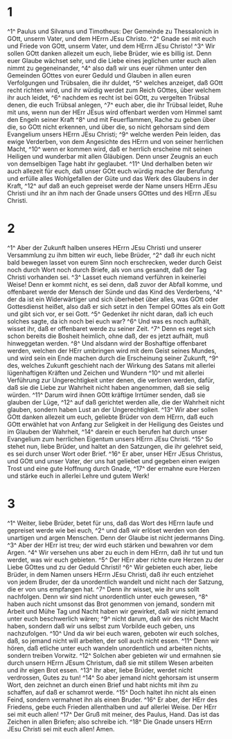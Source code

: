 # 1
^1^ Paulus und Silvanus und Timotheus: Der Gemeinde zu Thessalonich in GOtt, unserm Vater, und dem HErrn JEsu Christo. ^2^ Gnade sei mit euch und Friede von GOtt, unserm Vater, und dem HErrn JEsu Christo! ^3^ Wir sollen GOtt danken allezeit um euch, liebe Brüder, wie es billig ist. Denn euer Glaube wächset sehr, und die Liebe eines jeglichen unter euch allen nimmt zu gegeneinander, ^4^ also daß wir uns euer rühmen unter den Gemeinden GOttes von eurer Geduld und Glauben in allen euren Verfolgungen und Trübsalen, die ihr duldet, ^5^ welches anzeiget, daß GOtt recht richten wird, und ihr würdig werdet zum Reich GOttes, über welchem ihr auch leidet, ^6^ nachdem es recht ist bei GOtt, zu vergelten Trübsal denen, die euch Trübsal anlegen, ^7^ euch aber, die ihr Trübsal leidet, Ruhe mit uns, wenn nun der HErr JEsus wird offenbart werden vom Himmel samt den Engeln seiner Kraft ^8^ und mit Feuerflammen, Rache zu geben über die, so GOtt nicht erkennen, und über die, so nicht gehorsam sind dem Evangelium unsers HErrn JEsu Christi; ^9^ welche werden Pein leiden, das ewige Verderben, von dem Angesichte des HErrn und von seiner herrlichen Macht, ^10^ wenn er kommen wird, daß er herrlich erscheine mit seinen Heiligen und wunderbar mit allen Gläubigen. Denn unser Zeugnis an euch von demselbigen Tage habt ihr geglaubet. ^11^ Und derhalben beten wir auch allezeit für euch, daß unser GOtt euch würdig mache der Berufung und erfülle alles Wohlgefallen der Güte und das Werk des Glaubens in der Kraft, ^12^ auf daß an euch gepreiset werde der Name unsers HErrn JEsu Christi und ihr an ihm nach der Gnade unsers GOttes und des HErrn JEsu Christi.

# 2
^1^ Aber der Zukunft halben unseres HErrn JEsu Christi und unserer Versammlung zu ihm bitten wir euch, liebe Brüder, ^2^ daß ihr euch nicht bald bewegen lasset von eurem Sinn noch erschrecken, weder durch Geist noch durch Wort noch durch Briefe, als von uns gesandt, daß der Tag Christi vorhanden sei. ^3^ Lasset euch niemand verführen in keinerlei Weise! Denn er kommt nicht, es sei denn, daß zuvor der Abfall komme, und offenbaret werde der Mensch der Sünde und das Kind des Verderbens, ^4^ der da ist ein Widerwärtiger und sich überhebet über alles, was GOtt oder Gottesdienst heißet, also daß er sich setzt in den Tempel GOttes als ein Gott und gibt sich vor, er sei Gott. ^5^ Gedenket ihr nicht daran, daß ich euch solches sagte, da ich noch bei euch war? ^6^ Und was es noch aufhält, wisset ihr, daß er offenbaret werde zu seiner Zeit. ^7^ Denn es reget sich schon bereits die Bosheit heimlich, ohne daß, der es jetzt aufhält, muß hinweggetan werden. ^8^ Und alsdann wird der Boshaftige offenbaret werden, welchen der HErr umbringen wird mit dem Geist seines Mundes, und wird sein ein Ende machen durch die Erscheinung seiner Zukunft, ^9^ des, welches Zukunft geschieht nach der Wirkung des Satans mit allerlei lügenhaftigen Kräften und Zeichen und Wundern ^10^ und mit allerlei Verführung zur Ungerechtigkeit unter denen, die verloren werden, dafür, daß sie die Liebe zur Wahrheit nicht haben angenommen, daß sie selig würden. ^11^ Darum wird ihnen GOtt kräftige Irrtümer senden, daß sie glauben der Lüge, ^12^ auf daß gerichtet werden alle, die der Wahrheit nicht glauben, sondern haben Lust an der Ungerechtigkeit. ^13^ Wir aber sollen GOtt danken allezeit um euch, geliebte Brüder von dem HErrn, daß euch GOtt erwählet hat von Anfang zur Seligkeit in der Heiligung des Geistes und im Glauben der Wahrheit, ^14^ darein er euch berufen hat durch unser Evangelium zum herrlichen Eigentum unsers HErrn JEsu Christi. ^15^ So stehet nun, liebe Brüder, und haltet an den Satzungen, die ihr gelehret seid, es sei durch unser Wort oder Brief. ^16^ Er aber, unser HErr JEsus Christus, und GOtt und unser Vater, der uns hat geliebet und gegeben einen ewigen Trost und eine gute Hoffnung durch Gnade, ^17^ der ermahne eure Herzen und stärke euch in allerlei Lehre und gutem Werk!

# 3
^1^ Weiter, liebe Brüder, betet für uns, daß das Wort des HErrn laufe und gepreiset werde wie bei euch, ^2^ und daß wir erlöset werden von den unartigen und argen Menschen. Denn der Glaube ist nicht jedermanns Ding. ^3^ Aber der HErr ist treu; der wird euch stärken und bewahren vor dem Argen. ^4^ Wir versehen uns aber zu euch in dem HErrn, daß ihr tut und tun werdet, was wir euch gebieten. ^5^ Der HErr aber richte eure Herzen zu der Liebe GOttes und zu der Geduld Christi! ^6^ Wir gebieten euch aber, liebe Brüder, in dem Namen unsers HErrn JEsu Christi, daß ihr euch entziehet von jedem Bruder, der da unordentlich wandelt und nicht nach der Satzung, die er von uns empfangen hat. ^7^ Denn ihr wisset, wie ihr uns sollt nachfolgen. Denn wir sind nicht unordentlich unter euch gewesen, ^8^ haben auch nicht umsonst das Brot genommen von jemand, sondern mit Arbeit und Mühe Tag und Nacht haben wir gewirket, daß wir nicht jemand unter euch beschwerlich wären; ^9^ nicht darum, daß wir des nicht Macht haben, sondern daß wir uns selbst zum Vorbilde euch geben, uns nachzufolgen. ^10^ Und da wir bei euch waren, geboten wir euch solches, daß, so jemand nicht will arbeiten, der soll auch nicht essen. ^11^ Denn wir hören, daß etliche unter euch wandeln unordentlich und arbeiten nichts, sondern treiben Vorwitz. ^12^ Solchen aber gebieten wir und ermahnen sie durch unsern HErrn JEsum Christum, daß sie mit stillem Wesen arbeiten und ihr eigen Brot essen. ^13^ Ihr aber, liebe Brüder, werdet nicht verdrossen, Gutes zu tun! ^14^ So aber jemand nicht gehorsam ist unserm Wort, den zeichnet an durch einen Brief und habt nichts mit ihm zu schaffen, auf daß er schamrot werde. ^15^ Doch haltet ihn nicht als einen Feind, sondern vermahnet ihn als einen Bruder. ^16^ Er aber, der HErr des Friedens, gebe euch Frieden allenthalben und auf allerlei Weise. Der HErr sei mit euch allen! ^17^ Der Gruß mit meiner, des Paulus, Hand. Das ist das Zeichen in allen Briefen; also schreibe ich. ^18^ Die Gnade unsers HErrn JEsu Christi sei mit euch allen! Amen.